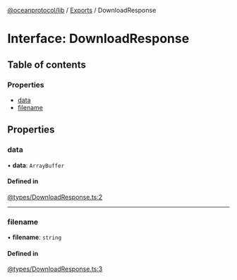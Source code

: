 [@oceanprotocol/lib](../README.md) / [Exports](../modules.md) / DownloadResponse

# Interface: DownloadResponse

## Table of contents

### Properties

- [data](DownloadResponse.md#data)
- [filename](DownloadResponse.md#filename)

## Properties

### data

• **data**: `ArrayBuffer`

#### Defined in

[@types/DownloadResponse.ts:2](https://github.com/oceanprotocol/ocean.js/blob/c99bc5c6/src/@types/DownloadResponse.ts#L2)

___

### filename

• **filename**: `string`

#### Defined in

[@types/DownloadResponse.ts:3](https://github.com/oceanprotocol/ocean.js/blob/c99bc5c6/src/@types/DownloadResponse.ts#L3)
